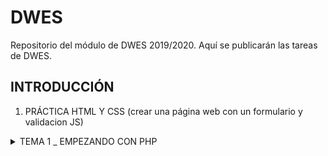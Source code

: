 # DWES

Repositorio del módulo de DWES 2019/2020. Aquí se publicarán las tareas de DWES.

  
  

## INTRODUCCIÓN

  

1. PRÁCTICA HTML Y CSS (crear una página web con un formulario y validacion JS)

  

<details>

<summary>TEMA 1 _ EMPEZANDO CON PHP</summary>

 1. Variables y constantes
 2. Formularios

</details>
